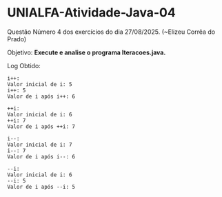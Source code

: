 # UNIALFA-Atividade-Java-04
Questão Número 4 dos exercícios do dia 27/08/2025. (~Elizeu Corrêa do Prado)

Objetivo: **Execute e analise o programa Iteracoes.java.**

Log Obtido: 
```
i++:
Valor inicial de i: 5
i++: 5
Valor de i após i++: 6

++i:
Valor inicial de i: 6
++i: 7
Valor de i após ++i: 7

i--:
Valor inicial de i: 7
i--: 7
Valor de i após i--: 6

--i:
Valor inicial de i: 6
--i: 5
Valor de i após --i: 5
